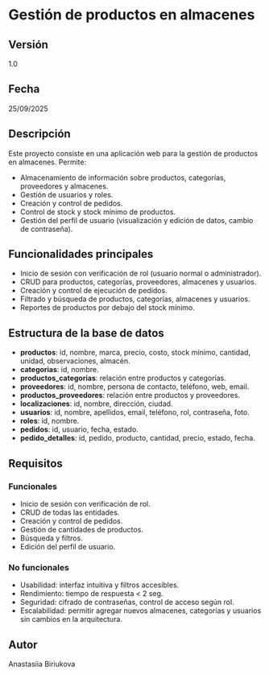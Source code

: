 # Gestión de productos en almacenes

## Versión
1.0

## Fecha
25/09/2025

## Descripción
Este proyecto consiste en una aplicación web para la gestión de productos en almacenes. Permite:

- Almacenamiento de información sobre productos, categorías, proveedores y almacenes.
- Gestión de usuarios y roles.
- Creación y control de pedidos.
- Control de stock y stock mínimo de productos.
- Gestión del perfil de usuario (visualización y edición de datos, cambio de contraseña).

## Funcionalidades principales
- Inicio de sesión con verificación de rol (usuario normal o administrador).
- CRUD para productos, categorías, proveedores, almacenes y usuarios.
- Creación y control de ejecución de pedidos.
- Filtrado y búsqueda de productos, categorías, almacenes y usuarios.
- Reportes de productos por debajo del stock mínimo.

## Estructura de la base de datos
- **productos**: id, nombre, marca, precio, costo, stock mínimo, cantidad, unidad, observaciones, almacén.
- **categorias**: id, nombre.
- **productos_categorias**: relación entre productos y categorías.
- **proveedores**: id, nombre, persona de contacto, teléfono, web, email.
- **productos_proveedores**: relación entre productos y proveedores.
- **localizaciones**: id, nombre, dirección, ciudad.
- **usuarios**: id, nombre, apellidos, email, teléfono, rol, contraseña, foto.
- **roles**: id, nombre.
- **pedidos**: id, usuario, fecha, estado.
- **pedido_detalles**: id, pedido, producto, cantidad, precio, estado, fecha.

## Requisitos
### Funcionales
- Inicio de sesión con verificación de rol.
- CRUD de todas las entidades.
- Creación y control de pedidos.
- Gestión de cantidades de productos.
- Búsqueda y filtros.
- Edición del perfil de usuario.

### No funcionales
- Usabilidad: interfaz intuitiva y filtros accesibles.
- Rendimiento: tiempo de respuesta < 2 seg.
- Seguridad: cifrado de contraseñas, control de acceso según rol.
- Escalabilidad: permitir agregar nuevos almacenes, categorías y usuarios sin cambios en la arquitectura.

## Autor
Anastasiia Biriukova
